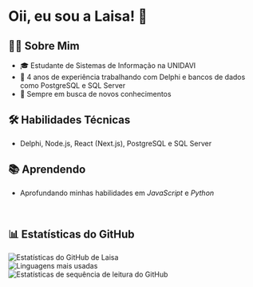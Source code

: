 # Oii, eu sou a Laisa! 👋

## 👨‍💻 Sobre Mim
- 🎓 Estudante de Sistemas de Informação na UNIDAVI
- 💼 4 anos de experiência trabalhando com Delphi e bancos de dados como PostgreSQL e SQL Server
- 🤖 Sempre em busca de novos conhecimentos

## 🛠 Habilidades Técnicas
- Delphi, Node.js, React (Next.js), PostgreSQL e SQL Server

## 📚 Aprendendo
- Aprofundando minhas habilidades em *JavaScript* e *Python*

<br>

## 📊 Estatísticas do GitHub

<img src="https://github-readme-stats.vercel.app/api?username=LaisaGarlini&show_icons=true&theme=dark&hide_title=true%22%20alt=%22Laisa%27s%20GitHub%20stats&locale=pt-br" alt="Estatísticas do GitHub de Laisa" /> 
<br > 
<img src="https://github-readme-stats.vercel.app/api/top-langs/?username=LaisaGarlini&layout=compact&theme=dark&locale=pt-br" alt="Linguagens mais usadas" /> 
<br >
<img src="https://github-readme-streak-stats.herokuapp.com?user=LaisaGarlini&theme=dark&border_radius=2&locale=pt_BR&short_numbers=true&mode=weekly" alt="Estatísticas de sequência de leitura do GitHub" /> 
